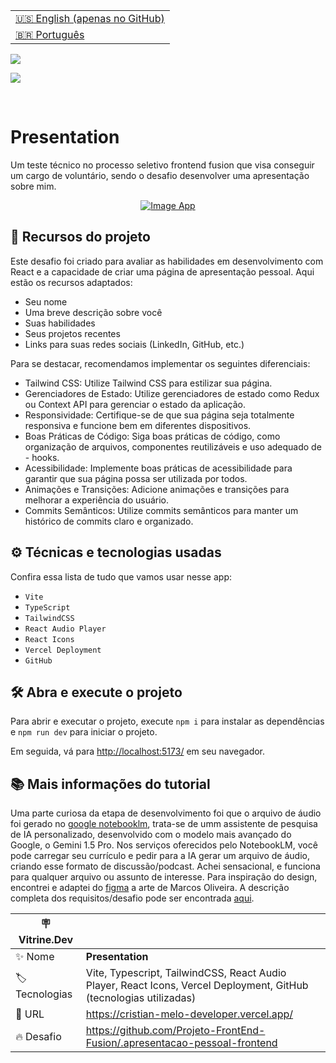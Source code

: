 <table align="right">
  <tr>
    <td>
      <a href="README-EN.md">🇺🇸 English (apenas no GitHub)</a>
    </td>
  </tr>
  <tr>
    <td>
      <a href="README.md">🇧🇷 Português</a>
    </td>
  </tr>
</table>

![](https://github.com/cristianmeelo/challenge-frontend-volunteer-react/blob/master/thumbnail.png?raw=true)

![](https://github.com/cristianmeelo/challenge-frontend-volunteer-react/blob/master/thumbnail-mockup.png?raw=true#vitrinedev)

<br/>

# Presentation

Um teste técnico no processo seletivo frontend fusion que visa conseguir um cargo de voluntário, sendo o desafio desenvolver uma apresentação sobre mim.

<div align="center">
<a href="https://challenge-frontend-volunteer-react-gallery.vercel.app/">
  <img src="https://img.shields.io/badge/-CONFIRA%20AQUI-lightblue" alt="Image App" >
</a>
</div>

## 🔨 Recursos do projeto

Este desafio foi criado para avaliar as habilidades em desenvolvimento com React e a capacidade de criar uma página de apresentação pessoal. Aqui estão os recursos adaptados:

- Seu nome
- Uma breve descrição sobre você
- Suas habilidades
- Seus projetos recentes
- Links para suas redes sociais (LinkedIn, GitHub, etc.)

Para se destacar, recomendamos implementar os seguintes diferenciais:

- Tailwind CSS: Utilize Tailwind CSS para estilizar sua página.
- Gerenciadores de Estado: Utilize gerenciadores de estado como Redux ou Context API para gerenciar o estado da aplicação.
- Responsividade: Certifique-se de que sua página seja totalmente responsiva e funcione bem em diferentes dispositivos.
- Boas Práticas de Código: Siga boas práticas de código, como organização de arquivos, componentes reutilizáveis e uso adequado de - hooks.
- Acessibilidade: Implemente boas práticas de acessibilidade para garantir que sua página possa ser utilizada por todos.
- Animações e Transições: Adicione animações e transições para melhorar a experiência do usuário.
- Commits Semânticos: Utilize commits semânticos para manter um histórico de commits claro e organizado.

## ⚙️ Técnicas e tecnologias usadas

Confira essa lista de tudo que vamos usar nesse app:

- `Vite`
- `TypeScript`
- `TailwindCSS`
- `React Audio Player`
- `React Icons`
- `Vercel Deployment`
- `GitHub`

## 🛠️ Abra e execute o projeto

Para abrir e executar o projeto, execute `npm i` para instalar as dependências e `npm run dev` para iniciar o projeto.

Em seguida, vá para <a href="http://localhost:5173/">http://localhost:5173/</a> em seu navegador.

## 📚 Mais informações do tutorial

Uma parte curiosa da etapa de desenvolvimento foi que o arquivo de áudio foi gerado no [google notebooklm](https://notebooklm.google/), trata-se de umm assistente de pesquisa de IA personalizado, desenvolvido com o modelo mais avançado do Google, o Gemini 1.5 Pro. Nos serviços oferecidos pelo NotebookLM, você pode carregar seu currículo e pedir para a IA gerar um arquivo de áudio, criando esse formato de discussão/podcast. Achei sensacional, e funciona para qualquer arquivo ou assunto de interesse. Para inspiração do design, encontrei e adaptei do [figma](<https://www.figma.com/design/4W0YDUCUlYutYHjagjHCe7/Portfolio-Frontend-Minimal-(Community)?node-id=0-1&node-type=canvas&t=AvTyiEplOSUmG5SA-0>) a arte de Marcos Oliveira. A descrição completa dos requisitos/desafio pode ser encontrada [aqui](https://github.com/Projeto-FrontEnd-Fusion/.apresentacao-pessoal-frontend).

| :placard: Vitrine.Dev |                                                                                                                    |
| --------------------- | ------------------------------------------------------------------------------------------------------------------ |
| :sparkles: Nome       | **Presentation**                                                                                                   |
| :label: Tecnologias   | Vite, Typescript, TailwindCSS, React Audio Player, React Icons, Vercel Deployment, GitHub (tecnologias utilizadas) |
| :rocket: URL          | https://cristian-melo-developer.vercel.app/                                                                        |
| :fire: Desafio        | https://github.com/Projeto-FrontEnd-Fusion/.apresentacao-pessoal-frontend                                          |

